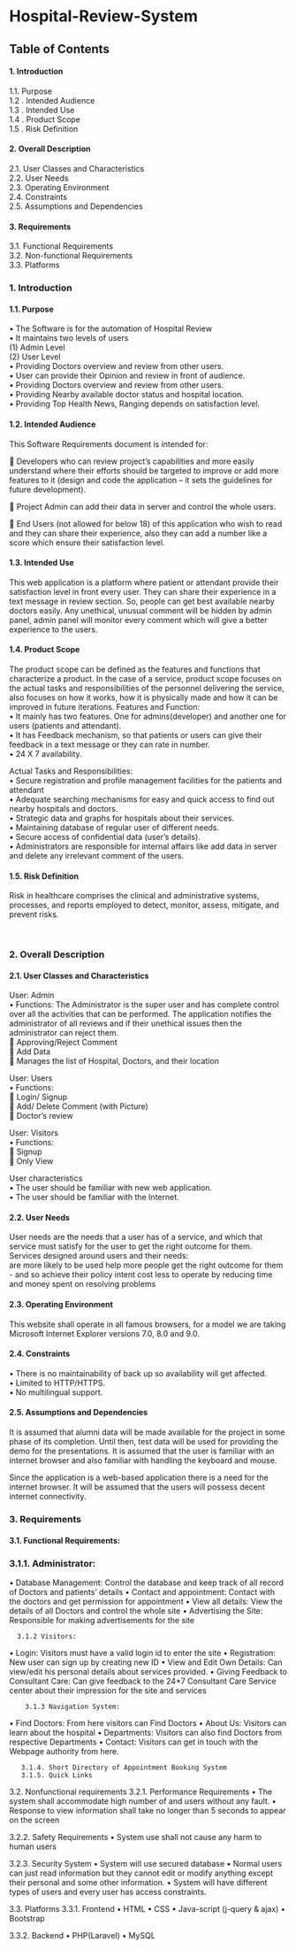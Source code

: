 # Hospital-Review-System

## Table of Contents

#### 1.	Introduction


1.1. Purpose                                              
1.2	. Intended Audience                                                                     
1.3	. Intended Use                                                              
1.4	. Product Scope                                                                   
1.5	. Risk Definition                                                   

#### 2. Overall Description


2.1. User Classes and Characteristics                                             
2.2. User Needs                                                                  
2.3. Operating Environment                                                                 
2.4. Constraints                                                                                       
2.5. Assumptions and Dependencies                                                                            

#### 3. Requirements


3.1. Functional Requirements                                                               
3.2. Non-functional Requirements                                                    
3.3. Platforms                                                                                        

### 1.	 Introduction 

#### 1.1.	Purpose     
•	The Software is for the automation of Hospital Review                                    
•	It maintains two levels of users                                                         
(1) Admin Level                                        
(2) User Level                                                      
•	Providing Doctors overview and review from other users.                                          
•	User can provide their Opinion and review in front of audience.                                  
•	Providing Doctors overview and review from other users.                                   
•	Providing Nearby available doctor status and hospital location.                                                 
•	Providing Top Health News, Ranging depends on satisfaction level.                                                         

#### 1.2.	Intended Audience
This Software Requirements document is intended for:                                                        

	Developers who can review project’s capabilities and more easily understand where their efforts should be targeted to improve or add more features to it (design and code the application – it sets the guidelines for future development).                                                         

	Project Admin can add their data in server and control the whole users.                              

	End Users (not allowed for below 18) of this application who wish to read and they can share their experience, also they can add a number like a score which ensure their satisfaction level.                                          

#### 1.3.	Intended Use
This web application is a platform where patient or attendant provide their satisfaction level in front every user. They can share their experience in a text message in review section.  So, people can get best available nearby doctors easily. Any unethical, unusual comment will be hidden by admin panel, admin panel will monitor every comment which will give a better experience to the users.                        

#### 1.4.	Product Scope
 The product scope can be defined as the features and functions that characterize a product. In the case of a service, product scope focuses on the actual tasks and responsibilities of the personnel delivering the service, also focuses on how it works, how it is physically made and how it can be improved in future iterations.
Features and Function:                                 
•	It mainly has two features. One for admins(developer) and another one for users (patients and attendant).                             
•	It has Feedback mechanism, so that patients or users can give their feedback in a text message or they can rate in number.                                
•	24 X 7 availability.                                    

Actual Tasks and Responsibilities:                                        
•	Secure registration and profile management facilities for the patients and attendant                             
•	Adequate searching mechanisms for easy and quick access to find out nearby hospitals and doctors.                                
•	Strategic data and graphs for hospitals about their services.                                          
•	Maintaining database of regular user of different needs.                                                     
•	Secure access of confidential data (user’s details).                                               
•	Administrators are responsible for internal affairs like add data in server and delete any irrelevant comment of the users.                                  

#### 1.5.	Risk Definition                                       
Risk in healthcare comprises the clinical and administrative systems, processes, and reports employed to detect, monitor, assess, mitigate, and prevent risks.


 
### 2.	Overall Description
#### 2.1. 	User Classes and Characteristics                             
User: Admin                                        
•	Functions: The Administrator is the super user and has complete control over all the activities that can be performed. The application notifies the administrator of all reviews and if their unethical issues then the administrator can reject them.                                  
	Approving/Reject Comment                                  
	Add Data                                       
	Manages the list of Hospital, Doctors, and their location                                           

User: Users                                                             
•	Functions:                                                 
	Login/ Signup                                         
	Add/ Delete Comment (with Picture)                                                      
	Doctor’s review                                                                   

User: Visitors                                                            
•	Functions:                                                                         
	Signup                                                                                            
	Only View                                                                                                 

User characteristics                                                                                            	
•	The user should be familiar with new web application.                                                          
•	The user should be familiar with the Internet.                                                                       

#### 2.2.	User Needs
User needs are the needs that a user has of a service, and which that service must satisfy for the user to get the right outcome for them.                    
Services designed around users and their needs:                        
are more likely to be used help more people get the right outcome for them - and so achieve their policy intent cost less to operate by reducing time and money spent on resolving problems             

#### 2.3.	Operating Environment
This website shall operate in all famous browsers, for a model we are taking Microsoft Internet Explorer versions 7.0, 8.0 and 9.0.

#### 2.4.	Constraints              
•	There is no maintainability of back up so availability will get affected.                                
•	Limited to HTTP/HTTPS.                                        
•	No multilingual support.                                        

#### 2.5.	Assumptions and Dependencies
It is assumed that alumni data will be made available for the project in some phase of its completion. Until then, test data will be used for providing the demo for the presentations. It is assumed that the user is familiar with an internet browser and also familiar with handling the keyboard and mouse.                       

Since the application is a web-based application there is a need for the internet browser. It will be assumed that the users will possess decent internet connectivity.

### 3. Requirements
#### 3.1.	Functional Requirements:
### 3.1.1. Administrator:
•	Database Management: Control the database and keep track of all record of Doctors and patients’ details
•	 Contact and appointment: Contact with the doctors and get permission for appointment
•	View all details: View the details of all Doctors and control the whole site
•	Advertising the Site: Responsible for making advertisements for the site

      3.1.2 Visitors:
•	Login: Visitors must have a valid login id to enter the site
•	Registration: New user can sign up by creating new ID
•	View and Edit Own Details: Can view/edit his personal details about services provided.
•	Giving Feedback to Consultant Care: Can give feedback to the 24*7 Consultant Care Service center about their impression for the site and services  

        3.1.3 Navigation System:
•	Find Doctors: From here visitors can Find Doctors 
•	About Us: Visitors can learn about the hospital
•	Departments: Visitors can also find Doctors from respective Departments
•	Contact: Visitors can get in touch with the Webpage authority from here.
        
       3.1.4. Short Directory of Appointment Booking System
       3.1.5. Quick Links       
3.2. Nonfunctional requirements
   3.2.1. Performance Requirements
•	The system shall accommodate high number of and users without any fault.
•	Response to view information shall take no longer than 5 seconds to appear on the screen 

   3.2.2. Safety Requirements
•	System use shall not cause any harm to human users

  3.2.3. Security System
•	System will use secured database
•	Normal users can just read information but they cannot edit or modify anything except their personal and some other information.
•	System will have different types of users and every user has access constraints.

3.3. Platforms
   3.3.1. Frontend
•	HTML
•	CSS
•	Java-script (j-query & ajax)
•	Bootstrap

  3.3.2. Backend
•	PHP(Laravel)
•	MySQL
	
